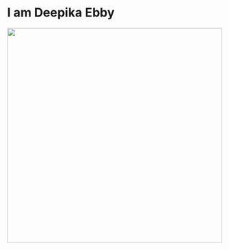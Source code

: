 <!DOCTYPE html>
<html>
<head>
</head>
<body>
<h1>I am Deepika Ebby</h1>
<img src=""C:\Users\Ebbz\Desktop\voucher\New folder (2)\JIBY_0672.jpg" width="500">
</body>
</html>
